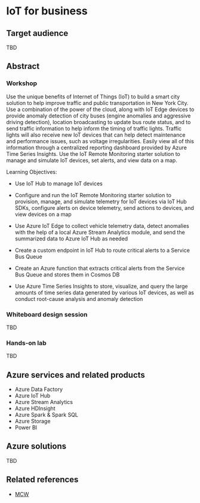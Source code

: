 # IoT for business

## Target audience
TBD

## Abstract

### Workshop
Use the unique benefits of Internet of Things (IoT) to build a smart city solution to help improve traffic and public transportation in New York City. Use a combination of the power of the cloud, along with IoT Edge devices to provide anomaly detection of city buses (engine anomalies and aggressive driving detection), location broadcasting to update bus route status, and to send traffic information to help inform the timing of traffic lights. Traffic lights will also receive new IoT devices that can help detect maintenance and performance issues, such as voltage irregularities. Easily view all of this information through a centralized reporting dashboard provided by Azure Time Series Insights. Use the IoT Remote Monitoring starter solution to manage and simulate IoT devices, set alerts, and view data on a map.

Learning Objectives:

-   Use IoT Hub to manage IoT devices

-   Configure and run the IoT Remote Monitoring starter solution to provision, manage, and simulate telemetry for IoT devices via IoT Hub SDKs, configure alerts on device telemetry, send actions to devices, and view devices on a map

-   Use Azure IoT Edge to collect vehicle telemetry data, detect anomalies with the help of a local Azure Stream Analytics module, and send the summarized data to Azure IoT Hub as needed

-   Create a custom endpoint in IoT Hub to route critical alerts to a Service Bus Queue

-   Create an Azure function that extracts critical alerts from the Service Bus Queue and stores them in Cosmos DB

-   Use Azure Time Series Insights to store, visualize, and query the large amounts of time series data generated by various IoT devices, as well as conduct root-cause analysis and anomaly detection

### Whiteboard design session
TBD

### Hands-on lab
TBD

## Azure services and related products
- Azure Data Factory
- Azure IoT Hub
- Azure Stream Analytics
- Azure HDInsight
- Azure Spark & Spark SQL
- Azure Storage
- Power BI

## Azure solutions
TBD

## Related references
- [MCW](https://github.com/Microsoft/MCW)

